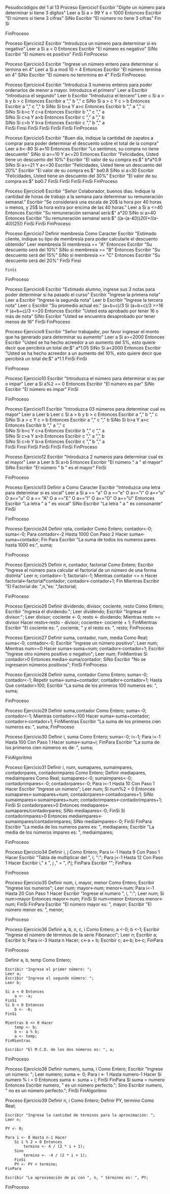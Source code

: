 Pesudocódigos del 1 al 13
Proceso Ejercicio1
	Escribir "Digite un número para determinar si tiene 3 dígitos"
	Leer a
	Si a > 99 Y a < 1000 Entonces
		Escribir "El número sí tiene 3 cifras"
	SiNo
		Escribir "El número no tiene 3 cifras"
	Fin Si
	
FinProceso

Proceso Ejercicio2
	Escribir "Introduzca un número para determinar si es negativo"
	Leer a
	Si a < 0 Entonces
		Escribir "El número es negativo"
	SiNo
		Escribir "El número es positivo"
	FinSi
FinProceso

Proceso Ejercicio3
	Escribir "Ingrese un número entero para determinar si termina en 4"
	Leer a
	Si a mod 10 = 4 Entonces
		Escribir "El número termina en 4"
	SiNo
		Escribir "El número no temrmina en 4"
	FinSi
FinProceso

Proceso Ejercicio4
	Escribir "Introduzca 3 numeros enteros para poder ordenarlos de menor a mayor. Introduzca el primero"
	Leer a
	Escribir "Introduzca el segundo"
	Leer b
	Escribir "Introduzca el tercero"
	Leer c
	Si a > b y b > c Entonces
		Escribir a ","  b ","  c
			SiNo Si a > c Y c > b Entonces
				Escribir a "," c "," b
					SiNo Si b>a Y a>c Entonces
						Escribir b "," a "," c	
							SiNo Si b>c Y c>a Entonces
								Escribir b "," c "," a	
									SiNo Si c>a Y a>b Entonces
											Escribir c "," a "," b	
										SiNo Si c>b Y b>a Entonces
												Escribir c "," b "," a	
											FinSi
										Finsi
									FinSi
								FinSi
							FinSi
						FinSi
FinProceso

Proceso Ejercicio5
	Escribir "Buen día, indique la cantidad de zapatos a comprar para poder determinar el descuento sobre el total de la compra"
	Leer a
	b<-80
	Si a<10 Entonces
		Escribir "Lo sentimos, su compra no tiene descuento"
	SiNo
		si a>=10 Y a<=20 Entonces
			Escribir "Felicidades, Usted tiene un descuento del 10%"
			Escribir "El valor de su compra es:$" b*a*0.9
		SiNo
			Si a>=21 Y a<=30
				Escribir "Felicidades, Usted tiene un descuento del 20%"
				Escribir "El valor de su compra es:$" b*a*0.8
			SiNo
				si a>30
					Escribir "Felicidades, Usted tiene un descuento del 30%"
					Escribir "El valor de su compra es:$" b*a*0.7
				FinSi
			FinSi
		FinSi
	FinSi
FinProceso

Proceso Ejercicio6
	Escribir "Señor Colaborador, buenos dias. Indique la cantidad de horas de trabajo a la semana para determinar su remuneración semanal."
	Escribir "Se considerará una escala de 20$ la hora por 40 horas o menos, y 25$ la hora extra por encima de las 40 horas."
	Leer a
	Si a <=40 Entonces
		Escribir "Su remuneración semanal será:$" a*20
	SiNo
		si a>40 Entonces
			Escribir "Su remuneración semanal será:$" ((a-(a-40))*20)+((a-40)*(25))
		FinSi
	FinSi
FinProceso

Proceso Ejercicio7
	Definir membresia Como Caracter
	Escribir "Estimado cliente, indique su tipo de membresía para poder calcularle el descuento obtenido"
	Leer membresia
		Si membresia == "A" Entonces
		Escribir "Su descuento será del 10%" 
	SiNo 
		si membresia == "B" Entonces
			Escribir "Su descuento será del 15%" 
			SiNo
			si membresia == "C" Entonces
				Escribir "Su descuento será del 20%" 
			FinSi
		Finsi
		
	FinSi
	
FinProceso

Proceso Ejercicio8
	Escribir "Estimado alumno, ingrese sus 3 notas para poder determinar si ha pasado el curso"
	Escribir "Ingrese la primera nota"
	Leer a
	Escribir "Ingrese la segunda nota"
	Leer b
	Escribir "Ingrese la tercera nota"
	Leer c
	Escribir "Su promedio actual es:" (a+b+c)/3
	Si (a+b+c)/3 >=16 Y (a+b+c)/3 <=20 Entonces
		Escribir "Usted esta aprobado por tener 16 o más de nota"
	SiNo
		Escribir "Usted se encuentra desaprobado por tener menos de 16"
	FinSi
FinProceso

Proceso Ejercicio9
	Escribir "Señor trabajador, por favor ingresar el monto que ha generado para determinar su aumento"
	Leer a
	Si a>=2000 Entonces
		Escribir "Usted se ha hecho acreedor a un aumento del 5%, esto quiere decir que percibirá un total de:$" a*1.05
	SiNo
		Si a<2000 Entonces
			Escribir "Usted se ha hecho acreedor a un aumento del 10%, esto quiere decir que percibirá un total de:$" a*1.1
		FinSi
	FinSi
	
FinProceso

Proceso Ejercicio10
	Escribir "Introduzca el número para determinar si es par o impar"
	Leer a
	Si a%2 == 0  Entonces
		Escribir "El número es par"
	SiNo
		Escribir "El número es impar"
	FinSi
	
FinProceso


Proceso Ejercicio11
	Escribir "Introduzca 03 números para determinar cual es mayor"
	Leer a
	Leer b
	Leer c
	Si a > b y b > c Entonces
		Escribir a ","  b ","  c
	SiNo Si a > c Y c > b Entonces
			Escribir a "," c "," b
		SiNo Si b>a Y a>c Entonces
				Escribir b "," a "," c	
			SiNo Si b>c Y c>a Entonces
					Escribir b "," c "," a	
				SiNo Si c>a Y a>b Entonces
						Escribir c "," a "," b	
					SiNo Si c>b Y b>a Entonces
							Escribir c "," b "," a	
						FinSi
					Finsi
				FinSi
			FinSi
		FinSi
	FinSi
FinProceso

Proceso Ejercicio12
	Escribir "Introduzca 2 numeros para determinar cual es el mayor"
	Leer a
	Leer b
	Si a>b Entonces
		Escribir "El número " a " el mayor"
	SiNo
		Escribir "El número " b " es el mayor"
	FinSi
	
FinProceso


Proceso Ejercicio13
	Definir a Como Caracter
	Escribir "Introduzca una letra para determinar si es vocal"
	Leer a
	Si a == "a" O a =="e" O a=="i" O a=="o" O a=="u" O a == "A" O a =="E" O a=="I" O a=="O" O a=="U" Entonces  
		Escribir "La letra " a " es vocal"
	SiNo
		Escribir "La letra " a " es consonante"
	FinSi
	
FinProceso

Proceso Ejercicio24
Definir rpta, contador Como Entero;
contador<-0;
suma<-0;
Para contador<-2 Hasta 1000 Con Paso 2 Hacer
	suma<-suma+contador;
Fin Para
Escribir "La suma de todos los numeros pares hasta 1000 es:", suma;

FinProceso

Proceso Ejercicio25
	Definir n, contador, factorial Como Entero;
	Escribir "Ingrese el número para calcular el factorial de un número de una forma distinta"
	Leer n;
	contador<-1;
	factorial<-1;
	Mientras contador <= n Hacer
		factorial<-factorial*contador;
		contador<-contador+1;
	Fin Mientras
	Escribir "El Factorial de: ",n,"es: ",factorial; 
	
	
FinProceso


Proceso Ejercicio26
	Definir dividendo, divisor, cociente, resto Como Entero;
	Escribir "Ingresa el dividendo:";
	Leer dividendo;
	Escribir "Ingresa el divisor:";
	Leer divisor;
	cociente <- 0;
	resto <- dividendo;
	Mientras resto >= divisor Hacer
		resto<-resto - divisor;
		cociente<- cociente + 1;
	FinMientras
	Escribir "El cociente es: ", cociente, " y el resto es: ", resto;
FinProceso

Proceso Ejercicio27
	Definir suma, contador, num, media Como Real;
	suma<-0; 
	contador<-0;
	Escribir "Ingrese un número positivo";
	Leer num;
	Mientras num>=0 Hacer
		suma<-suma+num;
		contador<-contador+1;
		Escribir "Ingrese otro número positivo o negativo";
		Leer num;
		FinMientras
		Si contador>0 Entonces
			media<-suma/contador;
		SiNo
			Escribir "No se ingresaron números positivos";
		FinSi
FinProceso


Proceso Ejercicio28
	Definir suma, contador Como Entero;
	suma<-0;
	contador<-1;
	Repetir
		suma<-suma+contador;
		contador<-contador+1;
	Hasta Que contador>100;
	Escribir "La suma de los primeros 100 numeros es: ", suma;
	
FinProceso

Proceso Ejercicio29
	Definir suma,contador Como Entero;
	suma<-0;
	contador<-1;
	Mientras contador<=100 Hacer
		suma<-suma+contador;
		contador<-contador+1;
		FinMientras
	Escribir "La suma de los primeros cien numeros es: ", suma;
FinProceso


Proceso Ejercicio30
	Definir i, suma Como Entero;
	suma<-0;
	i<-1;
	Para i<-1 Hasta 100 Con Paso 1 Hacer
		suma<-suma+i;
	FinPara
	Escribir "La suma de los primeros cien números es de: ", suma;
	
FinAlgoritmo


Proceso Ejercicio31
	Definir i, num, sumapares, sumaimpares, contadorpares, contadorimpares Como Entero;
	Definir mediapares, mediaimpares Como Real;
	sumapares<-0;
	sumaimpares<-0;
	contadorimpares<-0;
	contadorpares<-0;
	Para i<-1 Hasta 10 Con Paso 1 Hacer
		Escribir "Ingrese un número";
		Leer num;
		Si num%2 = 0 Entonces
			sumapares<-sumapares+num;
			contadorpares<-contadorpares+1;
		SiNo
			sumaimpares<-sumaimpares+num;
			contadorimpares<-contadorimpares+1;
		FinSi
		Si contadorpares>0 Entonces
			mediapares<-sumapares/contadorpares;
		SiNo
			mediapares<-0;
		FinSi
		Si contadorimpares>0 Entonces
			mediaimpares<-sumaimpares/contadorimpares;
		SiNo
			mediaimpares<-0;
		FinSi
	FinPara
	Escribir "La media de los numeros pares es: ", mediapares;
	Escribir "La media de los números impares es: ", mediaimpares;
	
FinProceso


Proceso Ejercicio34
Definir i, j Como Entero;
Para i<-1 Hasta 9 Con Paso 1 Hacer
	Escribir "Tabla de multiplicar del ", i, ":";
	Para j<-1 Hasta 12 Con Paso 1 Hacer
		Escribir i," x ", j ," = ", i*j;
	FinPara
	Escribir "";
FinPara

FinProceso


Proceso Ejercicio35
	Definir num, i, mayor, menor Como Entero;
	Escribir "Ingrese los numeros";
	Leer num;
	mayor<-num;
	menor<-num;
	Para i<-1 Hasta 20 Con Paso 1 Hacer
		Escribir "Ingrese el numero ", i, ":";
		Leer num;
		Si num>mayor Entonces
			mayor<-num;
		FinSi
		Si num<menor Entonces
			menor<-num;
		FinSi
	FinPara
	Escribir "El número mayor es: ", mayor;
	Escribir "El número menor es: ", menor;
		
FinProceso


Proceso Ejercicio36
	Definir a, b, n, c, i Como Entero;
	a <-0;
    b <-1;
	Escribir "Ingrese el número de términos de la serie Fibonacci";
	Leer n;
    Escribir a;
    Escribir b;
    Para i<-3 Hasta n Hacer;
        c<-a + b;
        Escribir c;
        a<-b;
        b<-c;
    FinPara

FinProceso


Definir a, b, temp Como Entero;
	
    Escribir "Ingrese el primer número: ";
    Leer a;
    Escribir "Ingrese el segundo número: ";
    Leer b;
	
    Si a < 0 Entonces
        a <- -a;
    FinSi
    Si b < 0 Entonces
        b <- -b;
    FinSi
	
    Mientras b <> 0 Hacer
        temp <- b;
        b <- a % b;
        a <- temp;
    FinMientras
	
    Escribir "El M.C.D. de los dos números es: ", a;
FinProceso


Proceso Ejercicio38
	Definir numero, suma, i Como Entero;
    Escribir "Ingrese un número: ";
    Leer numero;
    suma <- 0;
    Para i <- 1 Hasta numero-1 Hacer
        Si numero % i = 0 Entonces
            suma <- suma + i;
        FinSi
    FinPara
    Si suma = numero Entonces
        Escribir numero, " es un número perfecto.";
    Sino
        Escribir numero, " no es un número perfecto.";
    FinSi
FinAlgoritmo


Proceso Ejercicio39
	Definir n, i Como Entero;
    Definir PY, termino Como Real;
	
    Escribir "Ingrese la cantidad de términos para la aproximación: ";
    Leer n;
	
    PY <- 0;
	
    Para i <- 0 Hasta n-1 Hacer
        Si i % 2 = 0 Entonces
            termino <- 4 / (2 * i + 1);
        Sino
            termino <- -4 / (2 * i + 1);
        FinSi
        PY <- PY + termino;
    FinPara
	
    Escribir "La aproximación de pi con ", n, " términos es: ", PY;
FinProceso

